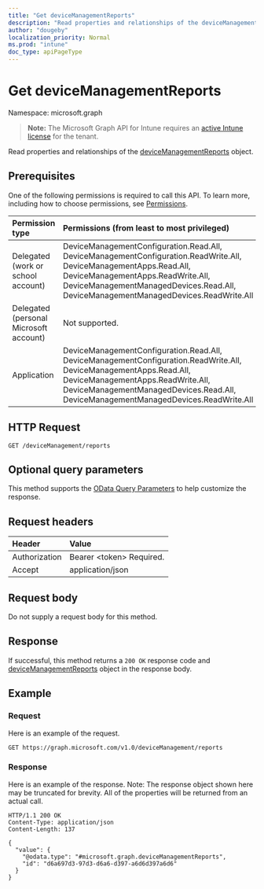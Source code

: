```yaml
---
title: "Get deviceManagementReports"
description: "Read properties and relationships of the deviceManagementReports object."
author: "dougeby"
localization_priority: Normal
ms.prod: "intune"
doc_type: apiPageType
---
```


# Get deviceManagementReports

Namespace: microsoft.graph

> **Note:** The Microsoft Graph API for Intune requires an [active Intune license](https://go.microsoft.com/fwlink/?linkid=839381) for the tenant.

Read properties and relationships of the [deviceManagementReports](../resources/intune-reporting-devicemanagementreports.md) object.

## Prerequisites
One of the following permissions is required to call this API. To learn more, including how to choose permissions, see [Permissions](/graph/permissions-reference).

|Permission type|Permissions (from least to most privileged)|
|:---|:---|
|Delegated (work or school account)|DeviceManagementConfiguration.Read.All, DeviceManagementConfiguration.ReadWrite.All, DeviceManagementApps.Read.All, DeviceManagementApps.ReadWrite.All, DeviceManagementManagedDevices.Read.All, DeviceManagementManagedDevices.ReadWrite.All|
|Delegated (personal Microsoft account)|Not supported.|
|Application|DeviceManagementConfiguration.Read.All, DeviceManagementConfiguration.ReadWrite.All, DeviceManagementApps.Read.All, DeviceManagementApps.ReadWrite.All, DeviceManagementManagedDevices.Read.All, DeviceManagementManagedDevices.ReadWrite.All|

## HTTP Request
<!-- {
  "blockType": "ignored"
}
-->
``` http
GET /deviceManagement/reports
```

## Optional query parameters
This method supports the [OData Query Parameters](/graph/query-parameters) to help customize the response.

## Request headers
|Header|Value|
|:---|:---|
|Authorization|Bearer &lt;token&gt; Required.|
|Accept|application/json|

## Request body
Do not supply a request body for this method.

## Response
If successful, this method returns a `200 OK` response code and [deviceManagementReports](../resources/intune-reporting-devicemanagementreports.md) object in the response body.

## Example

### Request
Here is an example of the request.
``` http
GET https://graph.microsoft.com/v1.0/deviceManagement/reports
```

### Response
Here is an example of the response. Note: The response object shown here may be truncated for brevity. All of the properties will be returned from an actual call.
``` http
HTTP/1.1 200 OK
Content-Type: application/json
Content-Length: 137

{
  "value": {
    "@odata.type": "#microsoft.graph.deviceManagementReports",
    "id": "d6a697d3-97d3-d6a6-d397-a6d6d397a6d6"
  }
}
```







